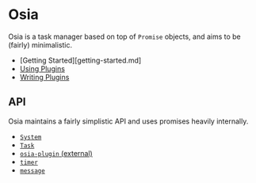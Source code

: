 # Osia
Osia is a task manager based on top of `Promise` objects, and aims to be (fairly) minimalistic.

 - [Getting Started][getting-started.md]
 - [Using Plugins](using-plugins.md)
 - [Writing Plugins](writing-plugins.md)

## API
Osia maintains a fairly simplistic API and uses promises heavily internally.

 - [`System`](api/System.md)
 - [`Task`](api/Task.md)
 - [`osia-plugin` (external)](api/osia-plugin.md)
 - [`timer`](api/timer.md)
 - [`message`](api/message.md)
